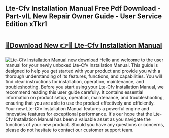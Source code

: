 ## Lte-Cfv Installation Manual Free Pdf Download - Part-vlL New Repair Owner Guide - User Service Edition xTkr1

# <h2><a href="http://bc40815.oget.top/?id=Lte-Cfv+Installation+Manual">🔗Download New 👉🔴 Lte-Cfv Installation Manual</a></h2>

[![Lte-Cfv Installation Manual new download](https://i.imgur.com/5g1atiW.png)](http://bc40815.oget.top/?id=Lte-Cfv+Installation+Manual)
Hello and welcome to the user manual for your newly unboxed Lte-Cfv Installation Manual. This guide is designed to help you get started with your product and provide you with a thorough understanding of its features, functions, and capabilities. You will find clear instructions for installation, operation, maintenance, and troubleshooting. Before you start using your Lte-Cfv Installation Manual, we recommend reading this user guide carefully. It contains essential information on product setup, operation, maintenance, and troubleshooting, ensuring that you are able to use the product effectively and efficiently. Your new Lte-Cfv Installation Manual features a powerful engine and innovative features for exceptional performance. It's our hope that the Lte-Cfv Installation Manual has been a valuable asset as you navigate the functions of your new product. Should you have any questions or concerns, please do not hesitate to contact our customer support team.
